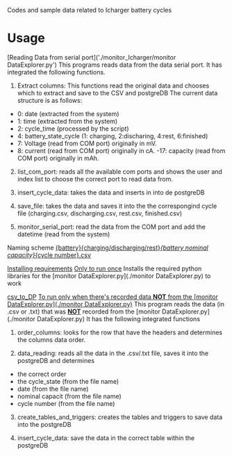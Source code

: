 Codes and sample data related to Icharger battery cycles

# Usage

[Reading Data from serial port]('./monitor_Icharger/monitor DataExplorer.py')
This programs reads data from the data serial port. It has integrated the following functions.
1. Extract columns: This functions read the original data and chooses which to extract and save to the CSV and postgreDB
The current data structure is as follows:
- 0: date (extracted from the system)
- 1: time (extracted from the system)
- 2: cycle_time (processed by the script)
- 4: battery_state_cycle (1: charging, 2:discharing, 4:rest, 6:finished)
- 7: Voltage (read from COM port) originally in mV.
- 8: current (read from COM port) originally in cA.
-17: capacity (read from COM port) originally in mAh.

2. list_com_port: reads all the available com ports and shows the user and index list to choose the correct port to read data from.

3. insert_cycle_data: takes the data and inserts in into de postgreDB

4. save_file: takes the data and saves it into the the correspongind cycle file (charging.csv, discharging.csv, rest.csv, finished.csv)

5. monitor_serial_port: read the data from the COM port and add the datetime (read from the system)

Naming scheme <ins>{battery}{charging/discharging/rest}_{battery nominal capacity}_{cycle number}.csv</ins>

[Installing requirements](./requirements_installation.py)
<ins>Only to run once</ins>
Installs the required python libraries for the [monitor DataExplorer.py](./monitor DataExplorer.py) to work

[csv_to_DP](./csv_to_DP.py)
<ins>To run only when there's recorded data **NOT** from the [monitor DataExplorer.py](./monitor DataExplorer.py)</ins>
This program reads the data (in .csv or .txt) that was <ins> **NOT**</ins> recorded from the [monitor DataExplorer.py](./monitor DataExplorer.py)
It has the following integrated functions
1. order_columns: looks for the row that have the headers and determines the columns data order.

2. data_reading: reads all the data in the .csv/.txt file, saves it into the postgreDB and determines 
- the correct order
- the cycle_state (from the file name)
- date (from the file name)
- nominal capacit (from the file name)
- cycle number (from the file name)

3. create_tables_and_triggers: creates the tables and triggers to save data into the postgreDB

4. insert_cycle_data: save the data in the correct table within the postgreDB
